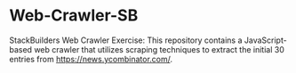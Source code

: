# Web-Crawler-SB
StackBuilders Web Crawler Exercise: This repository contains a JavaScript-based web crawler that utilizes scraping techniques to extract the initial 30 entries from https://news.ycombinator.com/.
